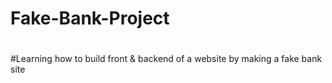 # Fake-Bank-Project
#
#Learning how to build front & backend of a website by making a fake bank site
#
